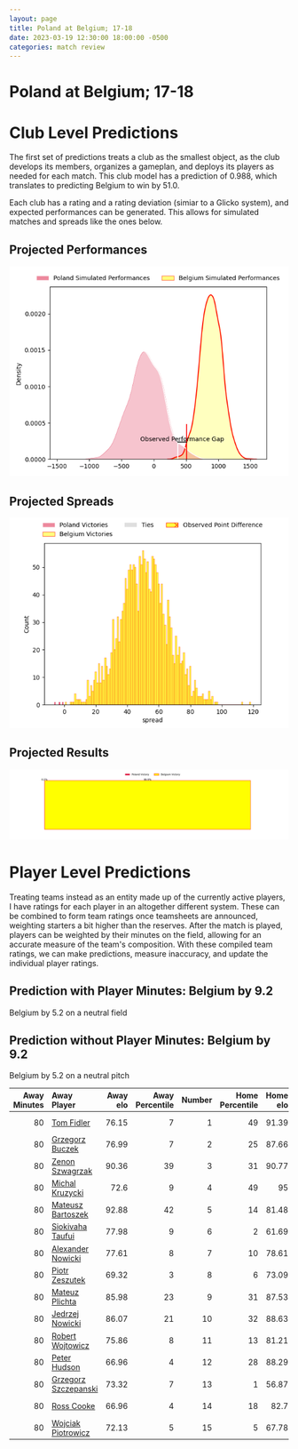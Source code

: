 ```yaml
---  
layout: page  
title: Poland at Belgium; 17-18  
date: 2023-03-19 12:30:00 18:00:00 -0500  
categories: match review  
---
```

# Poland at Belgium; 17-18

# Club Level Predictions


The first set of predictions treats a club as the smallest object, as the club develops its members, organizes a gameplan, and deploys its players as needed for each match. This club model has a prediction of 0.988, which translates to predicting Belgium to win by 51.0.

Each club has a rating and a rating deviation (simiar to a Glicko system), and expected performances can be generated. This allows for simulated matches and spreads like the ones below.
## Projected Performances


![Projected Performances](plots/performances_2023-03-19-Belgium-Poland.png)
## Projected Spreads


![Projected Spreads](plots/spreads_2023-03-19-Belgium-Poland.png)
## Projected Results


![Projected Results](plots/resultbar_2023-03-19-Belgium-Poland.png)
# Player Level Predictions


Treating teams instead as an entity made up of the currently active players, I have ratings for each player in an altogether different system. These can be combined to form team ratings once teamsheets are announced, weighting starters a bit higher than the reserves. After the match is played, players can be weighted by their minutes on the field, allowing for an accurate measure of the team's composition. With these compiled team ratings, we can make predictions, measure inaccuracy, and update the individual player ratings.
## Prediction with Player Minutes: Belgium by 9.2


Belgium by 5.2 on a neutral field
## Prediction without Player Minutes: Belgium by 9.2


Belgium by 5.2 on a neutral pitch



|   Away Minutes | Away Player                                                             |   Away elo |   Away Percentile |   Number |   Home Percentile |   Home elo | Home Player                                                               |   Home Minutes |
|---------------:|:------------------------------------------------------------------------|-----------:|------------------:|---------:|------------------:|-----------:|:--------------------------------------------------------------------------|---------------:|
|             80 | [Tom Fidler](..//playerfiles//TomFidler_cleaned.md)                     |      76.15 |                 7 |        1 |                49 |      91.39 | [Lucas Sotteau](..//playerfiles//LucasSotteau_cleaned.md)                 |             80 |
|             80 | [Grzegorz Buczek](..//playerfiles//GrzegorzBuczek_cleaned.md)           |      76.99 |                 7 |        2 |                25 |      87.66 | [Thomas Dienst](..//playerfiles//ThomasDienst_cleaned.md)                 |             80 |
|             80 | [Zenon Szwagrzak](..//playerfiles//ZenonSzwagrzak_cleaned.md)           |      90.36 |                39 |        3 |                31 |      90.77 | [Samuel Opsomer](..//playerfiles//SamuelOpsomer_cleaned.md)               |             80 |
|             80 | [Michal Kruzycki](..//playerfiles//MichalKruzycki_cleaned.md)           |      72.6  |                 9 |        4 |                49 |      95    | [Dries De Keyser](..//playerfiles//DriesDeKeyser_cleaned.md)              |             80 |
|             80 | [Mateusz Bartoszek](..//playerfiles//MateuszBartoszek_cleaned.md)       |      92.88 |                42 |        5 |                14 |      81.48 | [Chris Salay Baudry](..//playerfiles//ChrisSalayBaudry_cleaned.md)        |             80 |
|             80 | [Siokivaha Taufui](..//playerfiles//SiokivahaTaufui_cleaned.md)         |      77.98 |                 9 |        6 |                 2 |      61.69 | [Hughes Bastin](..//playerfiles//HughesBastin_cleaned.md)                 |             80 |
|             80 | [Alexander Nowicki](..//playerfiles//AlexanderNowicki_cleaned.md)       |      77.61 |                 8 |        7 |                10 |      78.61 | [Toon Deceuninck](..//playerfiles//ToonDeceuninck_cleaned.md)             |             80 |
|             80 | [Piotr Zeszutek](..//playerfiles//PiotrZeszutek_cleaned.md)             |      69.32 |                 3 |        8 |                 6 |      73.09 | [Maximillien Hendrickx](..//playerfiles//MaximillienHendrickx_cleaned.md) |             80 |
|             80 | [Mateuz Plichta](..//playerfiles//MateuzPlichta_cleaned.md)             |      85.98 |                23 |        9 |                31 |      87.53 | [Julien Berger](..//playerfiles//JulienBerger_cleaned.md)                 |             80 |
|             80 | [Jedrzej Nowicki](..//playerfiles//JedrzejNowicki_cleaned.md)           |      86.07 |                21 |       10 |                32 |      88.63 | [Henri Dequenne](..//playerfiles//HenriDequenne_cleaned.md)               |             80 |
|             80 | [Robert Wojtowicz](..//playerfiles//RobertWojtowicz_cleaned.md)         |      75.86 |                 8 |       11 |                13 |      81.21 | [Thomas Wallraf](..//playerfiles//ThomasWallraf_cleaned.md)               |             80 |
|             80 | [Peter Hudson](..//playerfiles//PeterHudson_cleaned.md)                 |      66.96 |                 4 |       12 |                28 |      88.29 | [Guillaume Piron](..//playerfiles//GuillaumePiron_cleaned.md)             |             80 |
|             80 | [Grzegorz Szczepanski](..//playerfiles//GrzegorzSzczepanski_cleaned.md) |      73.32 |                 7 |       13 |                 1 |      56.87 | [Florian Remue](..//playerfiles//FlorianRemue_cleaned.md)                 |             80 |
|             80 | [Ross Cooke](..//playerfiles//RossCooke_cleaned.md)                     |      66.96 |                 4 |       14 |                18 |      82.7  | [Dazzy Cornez](..//playerfiles//DazzyCornez_cleaned.md)                   |             80 |
|             80 | [Wojciak Piotrowicz](..//playerfiles//WojciakPiotrowicz_cleaned.md)     |      72.13 |                 5 |       15 |                 5 |      67.78 | [Hugo De Francq](..//playerfiles//HugoDeFrancq_cleaned.md)                |             80 |

